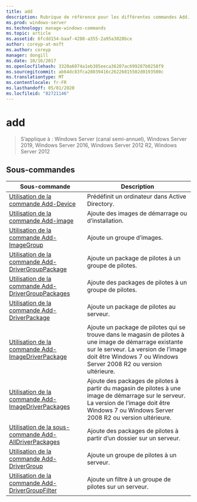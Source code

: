 ```yaml
---
title: add
description: Rubrique de référence pour les différentes commandes Add.
ms.prod: windows-server
ms.technology: manage-windows-commands
ms.topic: article
ms.assetid: 6fcdd154-baaf-4288-a355-2a95a3028bce
author: coreyp-at-msft
ms.author: coreyp
manager: dongill
ms.date: 10/16/2017
ms.openlocfilehash: 3320a6074a1eb385eeca36207ac699287b0258f9
ms.sourcegitcommit: ab64dc83fca28039416c26226815502d0193500c
ms.translationtype: MT
ms.contentlocale: fr-FR
ms.lasthandoff: 05/01/2020
ms.locfileid: "82721146"
---
```

# <a name="add"></a>add

> S’applique à : Windows Server (canal semi-annuel), Windows Server 2019, Windows Server 2016, Windows Server 2012 R2, Windows Server 2012

## <a name="subcommands"></a>Sous-commandes
|Sous-commande|Description|
|-------|--------|
|[Utilisation de la commande Add-Device](using-the-add-device-command.md)|Prédéfinit un ordinateur dans Active Directory.|
|[Utilisation de la commande Add-image](using-the-add-image-command.md)|Ajoute des images de démarrage ou d’installation.|
|[Utilisation de la commande Add-ImageGroup](using-the-add-imagegroup-command.md)|Ajoute un groupe d’images.|
|[Utilisation de la commande Add-DriverGroupPackage](using-the-add-drivergrouppackage-command.md)|Ajoute un package de pilotes à un groupe de pilotes.|
|[Utilisation de la commande Add-DriverGroupPackages](using-the-add-drivergrouppackages-command.md)|Ajoute des packages de pilotes à un groupe de pilotes.|
|[Utilisation de la commande Add-DriverPackage](using-the-add-driverpackage-command.md)|Ajoute un package de pilotes au serveur.|
|[Utilisation de la commande Add-ImageDriverPackage](using-the-add-imagedriverpackage-command.md)|Ajoute un package de pilotes qui se trouve dans le magasin de pilotes à une image de démarrage existante sur le serveur. La version de l’image doit être Windows 7 ou Windows Server 2008 R2 ou version ultérieure.|
|[Utilisation de la commande Add-ImageDriverPackages](using-the-add-imagedriverpackages-command.md)|Ajoute des packages de pilotes à partir du magasin de pilotes à une image de démarrage sur le serveur. La version de l’image doit être Windows 7 ou Windows Server 2008 R2 ou version ultérieure.|
|[Utilisation de la sous-commande Add-AllDriverPackages](using-the-add-alldriverpackages-subcommand.md)|Ajoute des packages de pilotes à partir d’un dossier sur un serveur.|
|[Utilisation de la commande Add-DriverGroup](using-the-add-drivergroup-command.md)|Ajoute un groupe de pilotes à un serveur.|
|[Utilisation de la commande Add-DriverGroupFilter](using-the-add-drivergroupfilter-command.md)|Ajoute un filtre à un groupe de pilotes sur un serveur.|
